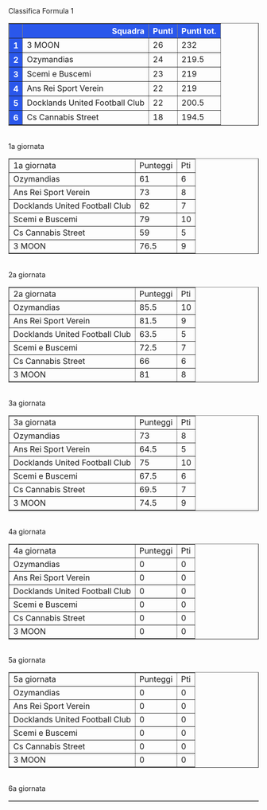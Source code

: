 <style>th{background-color: rgb(42, 87, 235);color: white;}</style><th>Classifica Formula 1</th><table border="1" class="dataframe">
  <thead>
    <tr style="text-align: right;">
      <th></th>
      <th>Squadra</th>
      <th>Punti</th>
      <th>Punti tot.</th>
    </tr>
  </thead>
  <tbody>
    <tr>
      <th>1</th>
      <td>3 MOON</td>
      <td>26</td>
      <td>232</td>
    </tr>
    <tr>
      <th>2</th>
      <td>Ozymandias</td>
      <td>24</td>
      <td>219.5</td>
    </tr>
    <tr>
      <th>3</th>
      <td>Scemi e Buscemi</td>
      <td>23</td>
      <td>219</td>
    </tr>
    <tr>
      <th>4</th>
      <td>Ans Rei Sport Verein</td>
      <td>22</td>
      <td>219</td>
    </tr>
    <tr>
      <th>5</th>
      <td>Docklands United Football Club</td>
      <td>22</td>
      <td>200.5</td>
    </tr>
    <tr>
      <th>6</th>
      <td>Cs Cannabis Street</td>
      <td>18</td>
      <td>194.5</td>
    </tr>
  </tbody>
</table><th><br/></th><th>1a giornata</th><table border="1" class="dataframe">
  <tbody>
    <tr>
      <td>1a giornata</td>
      <td>Punteggi</td>
      <td>Pti</td>
    </tr>
    <tr>
      <td>Ozymandias</td>
      <td>61</td>
      <td>6</td>
    </tr>
    <tr>
      <td>Ans Rei Sport Verein</td>
      <td>73</td>
      <td>8</td>
    </tr>
    <tr>
      <td>Docklands United Football Club</td>
      <td>62</td>
      <td>7</td>
    </tr>
    <tr>
      <td>Scemi e Buscemi</td>
      <td>79</td>
      <td>10</td>
    </tr>
    <tr>
      <td>Cs Cannabis Street</td>
      <td>59</td>
      <td>5</td>
    </tr>
    <tr>
      <td>3 MOON</td>
      <td>76.5</td>
      <td>9</td>
    </tr>
  </tbody>
</table><th><br/></th><th>2a giornata</th><table border="1" class="dataframe">
  <tbody>
    <tr>
      <td>2a giornata</td>
      <td>Punteggi</td>
      <td>Pti</td>
    </tr>
    <tr>
      <td>Ozymandias</td>
      <td>85.5</td>
      <td>10</td>
    </tr>
    <tr>
      <td>Ans Rei Sport Verein</td>
      <td>81.5</td>
      <td>9</td>
    </tr>
    <tr>
      <td>Docklands United Football Club</td>
      <td>63.5</td>
      <td>5</td>
    </tr>
    <tr>
      <td>Scemi e Buscemi</td>
      <td>72.5</td>
      <td>7</td>
    </tr>
    <tr>
      <td>Cs Cannabis Street</td>
      <td>66</td>
      <td>6</td>
    </tr>
    <tr>
      <td>3 MOON</td>
      <td>81</td>
      <td>8</td>
    </tr>
  </tbody>
</table><th><br/></th><th>3a giornata</th><table border="1" class="dataframe">
  <tbody>
    <tr>
      <td>3a giornata</td>
      <td>Punteggi</td>
      <td>Pti</td>
    </tr>
    <tr>
      <td>Ozymandias</td>
      <td>73</td>
      <td>8</td>
    </tr>
    <tr>
      <td>Ans Rei Sport Verein</td>
      <td>64.5</td>
      <td>5</td>
    </tr>
    <tr>
      <td>Docklands United Football Club</td>
      <td>75</td>
      <td>10</td>
    </tr>
    <tr>
      <td>Scemi e Buscemi</td>
      <td>67.5</td>
      <td>6</td>
    </tr>
    <tr>
      <td>Cs Cannabis Street</td>
      <td>69.5</td>
      <td>7</td>
    </tr>
    <tr>
      <td>3 MOON</td>
      <td>74.5</td>
      <td>9</td>
    </tr>
  </tbody>
</table><th><br/></th><th>4a giornata</th><table border="1" class="dataframe">
  <tbody>
    <tr>
      <td>4a giornata</td>
      <td>Punteggi</td>
      <td>Pti</td>
    </tr>
    <tr>
      <td>Ozymandias</td>
      <td>0</td>
      <td>0</td>
    </tr>
    <tr>
      <td>Ans Rei Sport Verein</td>
      <td>0</td>
      <td>0</td>
    </tr>
    <tr>
      <td>Docklands United Football Club</td>
      <td>0</td>
      <td>0</td>
    </tr>
    <tr>
      <td>Scemi e Buscemi</td>
      <td>0</td>
      <td>0</td>
    </tr>
    <tr>
      <td>Cs Cannabis Street</td>
      <td>0</td>
      <td>0</td>
    </tr>
    <tr>
      <td>3 MOON</td>
      <td>0</td>
      <td>0</td>
    </tr>
  </tbody>
</table><th><br/></th><th>5a giornata</th><table border="1" class="dataframe">
  <tbody>
    <tr>
      <td>5a giornata</td>
      <td>Punteggi</td>
      <td>Pti</td>
    </tr>
    <tr>
      <td>Ozymandias</td>
      <td>0</td>
      <td>0</td>
    </tr>
    <tr>
      <td>Ans Rei Sport Verein</td>
      <td>0</td>
      <td>0</td>
    </tr>
    <tr>
      <td>Docklands United Football Club</td>
      <td>0</td>
      <td>0</td>
    </tr>
    <tr>
      <td>Scemi e Buscemi</td>
      <td>0</td>
      <td>0</td>
    </tr>
    <tr>
      <td>Cs Cannabis Street</td>
      <td>0</td>
      <td>0</td>
    </tr>
    <tr>
      <td>3 MOON</td>
      <td>0</td>
      <td>0</td>
    </tr>
  </tbody>
</table><th><br/></th><th>6a giornata</th><table border="1" class="dataframe">
  <tbody>
  </tbody>
</table><th><br/></th>